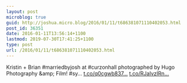 ```yaml
---
layout: post
microblog: true
guid: http://joshua.micro.blog/2016/01/11/t686381071110402053.html
post_id: 36351
date: 2016-01-11T13:56:14+1100
lastmod: 2019-07-30T17:41:25+1100
type: post
url: /2016/01/11/t686381071110402053.html
---
```

Kristin + Brian #marriedbyjosh at #curzonhall photographed by Hugo Photography &amp;amp; Film! #sy… [t.co/q0cgwb837...](https://t.co/q0cgwb8370) [t.co/RJaIvzIRn...](https://t.co/RJaIvzIRn0)
